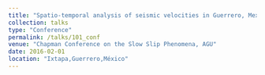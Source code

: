 ```yaml
---
title: "Spatio-temporal analysis of seismic velocities in Guerrero, Mexico"
collection: talks
type: "Conference"
permalink: /talks/101_conf
venue: "Chapman Conference on the Slow Slip Phenomena, AGU"
date: 2016-02-01
location: "Ixtapa,Guerrero,México"
---
```

